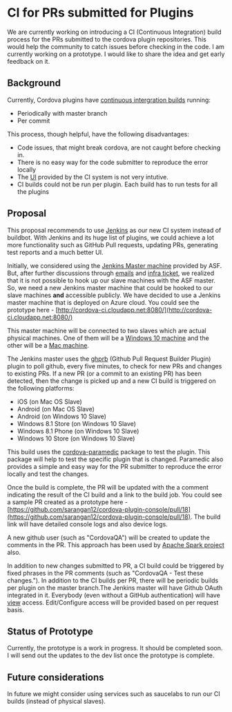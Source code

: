 # CI for PRs submitted for Plugins
We are currently working on introducing a CI (Continuous Integration) build process for the PRs submitted to the cordova plugin repositories. This would help the community to catch issues before checking in the code. I am currently working on a prototype. I would like to share the idea and get early feedback on it.

## Background
Currently, Cordova plugins have [continuous intergration builds][buildbot] running:

* Periodically with master branch
* Per commit

This process, though helpful, have the following disadvantages:

* Code issues, that might break cordova, are not caught before checking in.
* There is no easy way for the code submitter to reproduce the error locally
* The [UI][buildbot] provided by the CI system is not very intutive.
* CI builds could not be run per plugin. Each build has to run tests for all the plugins

## Proposal
This proposal recommends to use [Jenkins][jenkins] as our new CI system instead of buildbot. With Jenkins and its huge list of plugins, we could achieve a lot more functionality such as GitHub Pull requests, updating PRs, generating test reports and a much better UI.

Initially, we considered using the [Jenkins Master machine][apachejenkins] provided by ASF. But, after further discussions through [emails][infraemails] and [infra ticket][infraticket], we realized that it is not possible to hook up our slave machines with the ASF master. So, we need a new Jenkins master machine that could be hooked to our slave machines **and** accessible publicly. We have decided to use a Jenkins master machine that is deployed on Azure cloud. You could see the prototype here - [http://cordova-ci.cloudapp.net:8080/](http://cordova-ci.cloudapp.net:8080/)

This master machine will be connected to two slaves which are actual physical machines. One of them will be a [Windows 10 machine][win10slave] and the other will be a [Mac machine][macslave].

The Jenkins master uses the [ghprb][ghprb] (Github Pull Request Builder Plugin) plugin to poll github, every five minutes, to check for new PRs and changes to existing PRs. If a new PR (or a commit to an existing PR) has been detected, then the change is picked up and a new CI build is triggered on the following platforms:

* iOS (on Mac OS Slave)
* Android (on Mac OS Slave)
* Android (on Windows 10 Slave)
* Windows 8.1 Store (on Windows 10 Slave)
* Windows 8.1 Phone (on Windows 10 Slave)
* Windows 10  Store (on Windows 10 Slave)

This build uses the [cordova-paramedic][paramedic] package to test the plugin. This package will help to test the specific plugin that is changed. Paramedic also provides a simple and easy way for the PR submitter to reproduce the error locally and test the changes.

Once the build is complete, the PR will be updated with the a comment indicating the result of the CI build and a link to the build job. You could see a sample PR created as a prototype here - [https://github.com/sarangan12/cordova-plugin-console/pull/18](https://github.com/sarangan12/cordova-plugin-console/pull/18). The build link will have detailed console logs and also device logs.

A new github user (such as "CordovaQA") will be created to update the comments in the PR. This approach has been used by [Apache Spark project][sparkpr] also.

In addition to new changes submitted to PR, a CI build could be triggered by fixed phrases in the PR comments (such as "CordovaQA - Test these changes."). In addition to the CI builds per PR, there will be periodic builds per plugin on the master branch.The Jenkins master will have Github OAuth integrated in it. Everybody (even without a GitHub authentication) will have [view][viewaccess] access. Edit/Configure access will be provided based on per request basis.

## Status of Prototype
Currently, the prototype is a work in progress. It should be completed soon. I will send out the updates to the dev list once the prototype is complete.

## Future considerations
In future we might consider using services such as saucelabs to run our CI builds (instead of physical slaves).

[buildbot]: https://ci.apache.org/waterfall?category=cordova
[jenkins]: https://jenkins.io/
[apachejenkins]: https://builds.apache.org/
[infraticket]: https://issues.apache.org/jira/browse/INFRA-11527
[infraemails]: https://mail-archives.apache.org/mod_mbox/www-builds/201603.mbox/%3CBN3PR03MB13680A9928B866FA661CE0B3D1B50@BN3PR03MB1368.namprd03.prod.outlook.com%3E
[win10slave]: http://cordova-ci.cloudapp.net:8080/computer/windows-slave/
[macslave]: http://cordova-ci.cloudapp.net:8080/computer/mac-slave/
[ghprb]: https://github.com/janinko/ghprb
[sparkpr]: https://github.com/apache/spark/pull/12745
[viewaccess]: http://cordova-ci.cloudapp.net:8080/view/Console%20Plugin/
[paramedic]: https://github.com/apache/cordova-paramedic

